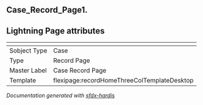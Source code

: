 ## Case_Record_Page1.

## Lightning Page attributes

|<!-- -->|<!-- -->|
|:---|:---|
|Sobject Type|Case|
|Type| Record Page|
|Master Label|Case Record Page|
|Template|flexipage:recordHomeThreeColTemplateDesktop|




<!-- Page description -->


_Documentation generated with [sfdx-hardis](https://sfdx-hardis.cloudity.com)_
